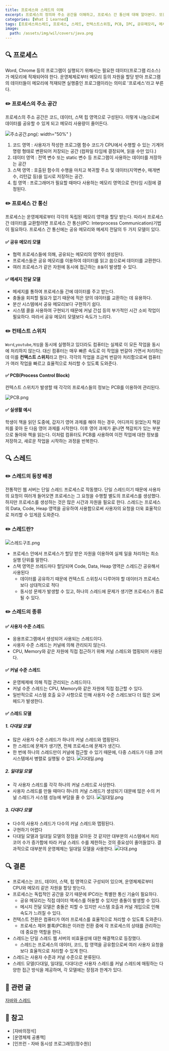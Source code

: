 ```yaml
---
title: 프로세스와 스레드의 이해
excerpt: 프로세스의 정의와 주소 공간을 이해하고, 프로세스 간 통신에 대해 알아본다. 또한 스레드의 등장배경, 정의, 종류 그리고 스레드 모델에 대해 알아본다.
categories: [What I Learned]
tags: [프로세스와스레드, 프로세스, 스레드, 컨텍스트스위칭, PCB, IPC, 공유메모리, 메세지전달, 스레드모델]
image:
  path: /assets/img/wil/covers/java.png
---
```


## 🔍 프로세스
Word, Chrome 등의 프로그램이 실행되기 위해서는 필요한 데이터(프로그램 리소스)가 메모리에 적재되어야 한다. 
운영체제로부터 메모리 등의 자원을 할당 받아 프로그램의 데이터들이 메모리에 적재되면 실행중인 프로그램이라는 의미로 '프로세스'라고 부른다. 

### ✏️ 프로세스의 주소 공간
프로세스의 주소 공간은 코드, 데이터, 스택 힙 영역으로 구성된다.  이렇게 나눔으로써 데이터를 공유할 수 있게 되고 메모리 사용량이 줄어든다.

![주소공간.png](/assets/img/wil/java/주소공간.png){: width="50%" }
1. 코드 영역 : 사용자가 작성한 프로그램 함수 코드가 CPU에서 수행할 수 있는 기계어 명령 형태로 변환되어 저장되는 공간 (컴파일 타임에 결정되며, 읽을 수만 있다.)
2. 데이터 영역 : 전역 변수 또는 static 변수 등 프로그램이 사용하는 데이터를 저장하는 공간
3. 스택 영역 : 호출된 함수의 수행을 마치고 복귀할 주소 및 데이터(지역변수, 매개변수, 리턴값 등)을 임시로 저장하는 공간.
4. 힙 영역 : 프로그래머가 필요할 때마다 사용하는 메모리 영역으로 런타임 시점에 결정된다.

### ✏️ 프로세스 간 통신
프로세스는 운영체제로부터 각각의 독립된 메모리 영역을 할당 받는다. 따라서 프로세스 간 데이터를 교환할려면 프로세스 간 통신(IPC: Interprocess Communication)기법이 필요하다. 프로세스 간 통신에는 공유 메모리와 메세지 전달의 두 가지 모델이 있다.

#### ✅️ 공유 메모리 모델
- 협력 프로세스들에 의해, 공유되는 메모리의 영역이 생성된다.
- 프로세스들은 공유 메모리를 이용하여 데이터를 읽고 씀으로써 데이터를 교환한다.
- 여러 프로세스가 같은 자원에 동시에 접근하는 `충돌`이 발생할 수 있다.

#### ✅ 메세지 전달 모델
- 메세지를 통하여 프로세스들 간에 데이터를 주고 받는다.
- 충돌을 회피할 필요가 없기 때문에 적은 양의 데이터를 교환하는 데 유용하다.
- 분산 시스템에서 공유 메모리보다 구현하기 쉽다.
- 시스템 콜을 사용하여 구현되기 때문에 커널 간섭 등의 부가적인 시간 소비 작업이 필요하다. 따라서 공유 메모리 모델보다 속도가 느리다.


### ✏️ 컨테스트 스위치 
`Word`,`youtube`,`게임`을 동시에 실행하고 있더라도 컴퓨터는 실제로 이 모든 작업을 동시에 처리하지 않는다.
대신 컴퓨터는 매우 빠른 속도로 이 작업을 번갈아 가면서 처리하는데 이를 **컨텍스트 스위치**라고 한다.
각각의 작업을 조금씩 번갈아 처리함으로써 컴퓨터가 여러 작업을 빠르고 효율적으로 처리할 수 있도록 도와준다.

#### ✅ PCB(Process Control Block)
컨텍스트 스위치가 발생할 때 각각의 프로세스들의 정보는 PCB를 이용하여 관리된다.

![PCB.png](/assets/img/wil/java/PCB.png)

#### ✅ 실생활 예시
학생이 책을 읽던 도중에, 갑자기 영어 과제를 해야 하는 경우, 어디까지 읽었는지 책갈피를 꽂아 둔 다음 영어 과제를 시작한다. 이후 영어 과제가 끝나면 책갈피가 있는 부분으로 돌아와 책을 읽는다. 
이처럼 컴퓨터도 PCB를 사용하여 이전 작업에 대한 정보를 저장하고, 새로운 작업을 시작하는 과정을 반복한다.

## 🔍 스레드
### ✏️ 스레드의 등장 배경
전통적인 웹 서버는 단일 스레드 프로세스로 작동했다. 
단일 스레드이기 때문에 사용자의 요청이 여러개 들어오면 프로세스는 그 요청을 수행할 별도의 프로세스를 생성했다.
하지만 프로세스를 생성하는 것은 많은 시간과 자원을 필요로 한다. 
스레드는 프로세스의 Data, Code, Heap 영역을 공유하여 사용함으로써 사용자의 요청을 더욱 효율적으로 처리할 수 있게끔 도와준다.

### ✏️ 스레드란?
![스레드구조.png](/assets/img/wil/java/스레드구조.png)

- 프로세스 안에서 프로세스가 할당 받은 자원을 이용하여 실제 일을 처리하는 최소 실행 단위를 말한다.
- 스택 영역은 쓰레드마다 할당되며 Code, Data, Heap 영역은 스레드간 공유해서 사용된다
  - 데이터를 공유하기 때문에 컨텍스트 스위칭시 다루어야 할 데이터가 프로세스보다 상대적으로 적다
  - 동시성 문제가 발생할 수 있고, 하나의 스레드에 문제가 생기면 프로세스가 종료될 수 있다.

### ✏️ 스레드의 종류
#### ✅️ 사용자 수준 스레드
- 응용프로그램에서 생성되어 사용되는 스레드이다.
- 사용자 수준 스레드는 커널에 의해 관리되지 않는다. 
- CPU, Memory와 같은 자원에 직접 접근하기 위해 커널 스레드와 맵핑되어 사용된다.

#### ✅ 커널 수준 스레드
- 운영체제에 의해 직접 관리되는 스레드이다.
- 커널 수준 스레드는 CPU, Memory와 같은 자원에 직접 접근할 수 있다.
- 일반적으로 시스템 호출 요구 사항으로 인해 사용자 수준 스레드보다 더 많은 오버헤드가 발생한다.

#### ✅ 스레드 모델
##### 1. 다대일 모델
- 많은 사용자 수준 스레드가 하나의 커널 스레드와 맵핑된다.
- 한 스레드에 문제가 생기면, 전체 프로세스에 문제가 생긴다.
- 한 번에 하나의 스레드만이 커널에 접근할 수 있기 때문에, 다중 스레드가 다중 코어 시스템에서 병렬로 실행될 수 없다.
![다대일.png](/assets/img/wil/java/다대일.png)

##### 2. 일대일 모델
- 각 사용자 스레드를 각각 하나의 커널 스레드로 사상한다.
- 사용자 스레드를 만들 때마다 하나의 커널 스레드가 생성되기 대문에 많은 수의 커널 스레드가 시스템 성능에 부담을 줄 수 있다.
![일대일.png](/assets/img/wil/java/일대일.png)

##### 3. 다대다 모델
- 다수의 사용자 스레드가 다수의 커널 스레드와 맵핑된다.
- 구현하기 어렵다
- 다대일 모델과 일대일 모델의 장점을 모아둔 것 같지만 대부분의 시스템에서 처리 코어 수가 증가함에 따라 커널 스레드 수를 제한하는 것의 중요성이 줄어들었다. 결과적으로 대부분의 운영체제는 일대일 모델을 사용한다.
![다대.png](/assets/img/wil/java/다대다.png)

  
## 🔍 결론
- 프로세스는 코드, 데이터, 스택, 힙 영역으로 구성되어 있으며, 운영체제로부터 CPU와 메모리 같은 자원을 할당 받는다.
- 프로세스는 독립적인 공간을 갖기 때문에 IPC라는 특별한 통신 기술이 필요하다.
  - 공유 메모리는 직접 데이터 액세스를 허용할 수 있지만 충돌이 발생할 수 있다.
  - 메시지 전달 모델은 충돌은 피할 수 있지만 시스템 호출과 커널 개입으로 인해 속도가 느려질 수 있다.
- 컨텍스트 전환은 컴퓨터가 여러 프로세스를 효율적으로 처리할 수 있도록 도와준다. 
  - 프로세스 제어 블록(PCB)은 이러한 전환 중에 각 프로세스의 상태를 관리하는 데 중요한 역할을 한다.
- 스레드는 단일 스레드 웹 서버의 비효율성에 대한 해결책으로 등장했다.
  - 스레드는 프로세스의 데이터, 코드, 힙 영역을 공유함으로써 여러 사용자 요청을 보다 효율적으로 처리할 수 있게 한다.
- 스레드는 사용자 수준과 커널 수준으로 분류된다. 
- 스레드 모델(다대일, 일대일, 다대다)은 사용자 스레드를 커널 스레드에 매핑하는 다양한 접근 방식을 제공하며, 각 모델에는 장점과 한계가 있다.

## 🔗 관련 글
[자바와 스레드](/posts/자바와_스레드/)

## 🔗 참고
- [자바의정석]
- [운영체제 공룡책]
- [인프런 - 자바 동시성 프로그래밍(정수원)]
